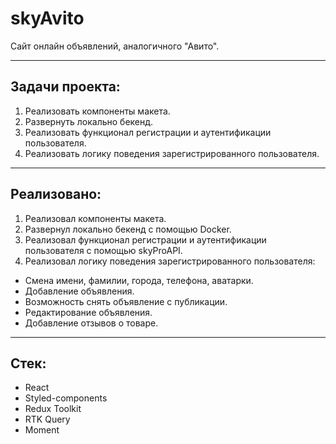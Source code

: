 # skyAvito

Cайт онлайн объявлений, аналогичного "Авито".

____

## Задачи проекта:

1. Реализовать компоненты макета.
2. Развернуть локально бекенд.
3. Реализовать функционал регистрации и аутентификации пользователя.
4. Реализовать логику поведения зарегистрированного пользователя.

____

## Реализовано:

1. Реализовал компоненты макета.
2. Развернул локально бекенд c помощью Docker.
3. Реализовал функционал регистрации и аутентификации пользователя c помощью skyProAPI.
4. Реализовал логику поведения зарегистрированного пользователя:
* Смена имени, фамилии, города, телефона, аватарки.
* Добавление объявления.
* Возможность снять объявление с публикации.
* Редактирование объявления.
* Добавление отзывов о товаре.

____

## Стек:

* React
* Styled-components
* Redux Toolkit
* RTK Query
* Moment
